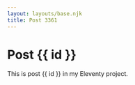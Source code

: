 ```yaml
---
layout: layouts/base.njk
title: Post 3361
---
```


# Post {{ id }}

This is post {{ id }} in my Eleventy project.
